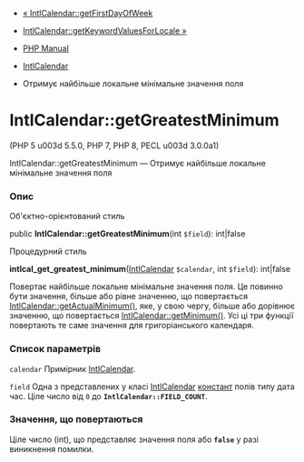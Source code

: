 - [«
IntlCalendar::getFirstDayOfWeek](intlcalendar.getfirstdayofweek.md)
- [IntlCalendar::getKeywordValuesForLocale
»](intlcalendar.getkeywordvaluesforlocale.md)

- [PHP Manual](index.md)
- [IntlCalendar](class.intlcalendar.md)
- Отримує найбільше локальне мінімальне значення поля

# IntlCalendar::getGreatestMinimum

(PHP 5 u003d 5.5.0, PHP 7, PHP 8, PECL u003d 3.0.0a1)

IntlCalendar::getGreatestMinimum — Отримує найбільше локальне
мінімальне значення поля

### Опис

Об'єктно-орієнтований стиль

public **IntlCalendar::getGreatestMinimum**(int `$field`): int\|false

Процедурний стиль

**intlcal_get_greatest_minimum**([IntlCalendar](class.intlcalendar.md)
`$calendar`, int `$field`): int\|false

Повертає найбільше локальне мінімальне значення поля. Це повинно
бути значення, більше або рівне значенню, що повертається
[IntlCalendar::getActualMinimum()](intlcalendar.getactualminimum.md),
яке, у свою чергу, більше або дорівнює значенню, що повертається
[IntlCalendar::getMinimum()](intlcalendar.getminimum.md). Усі ці три
функції повертають те саме значення для григоріанського календаря.

### Список параметрів

`calendar`
Примірник [IntlCalendar](class.intlcalendar.md).

`field`
Одна з представлених у класі [IntlCalendar](class.intlcalendar.md)
[констант](class.intlcalendar.md#intlcalendar.constants) полів типу
дата час. Ціле число від `0` до **`IntlCalendar::FIELD_COUNT`**.

### Значення, що повертаються

Ціле число (int), що представляє значення поля або **`false`** у разі
виникнення помилки.
